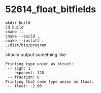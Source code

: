 # 52614_float_bitfields

```shell
mkdir build
cd build
cmake ..
cmake --build .
cmake --install .
./dist/bin/program
```

should output something like

```text
Printing type union as struct:
 -- sign: 1
 -- exponent: 128
 -- fraction: 0
Printing that same type union as float:
 -- float: -2.00
```
